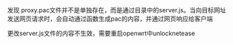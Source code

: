 发现 proxy.pac文件并不是单独存在，而是通过目录中的server.js。当向目标网址发送网页请求时，会自动通过函数生成pac的内容，并通过网页响应给客户端

更改server.js文件的内容不生效，需要重启openwrt中unlocknetease

